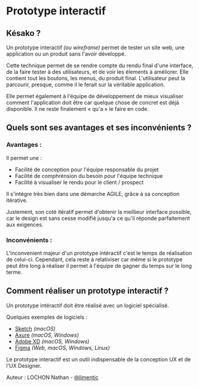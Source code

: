 # Prototype interactif

## Késako ?
Un prototype interactif *(ou wireframe)* permet de tester un site web, une application ou un produit sans l'avoir développé.

Cette technique permet de se rendre compte du rendu final d'une interface, de la faire tester à des utilisateurs, et de voir les élements à améliorer. 
Elle contient tout les boutons, les menus, du produit final. 
L'utilisateur peut la parcourir, presque, comme il le ferait sur la véritable application.

Elle permet également à l'équipe de développement de mieux visualiser comment l'application doit être car quelque chose de concret est déjà disponible.
Il ne reste finalement « qu'a » le faire en code.

## Quels sont ses avantages et ses inconvénients ?
### Avantages :
Il permet une : 
- Facilité de conception pour l'équipe responsable du projet
- Facilité de comphrénsion du besoin pour l'équipe technique
- Facilité à visualiser le rendu pour le client / prospect

Il s'intégre très bien dans une démarche AGILE, grâce à sa conception itérative.

Justement, son coté itératif permet d'obtenir la meillieur interface possible, car le design est sans cesse modifié jusqu'a ce qu'il réponde parfaitement aux exigences.

### Inconvénients :
L'inconvenient majeur d'un prototype intéractif c'est le temps de réalisation de celui-ci.
Cependant, cela reste à relativiser car même si le prototype peut être long à réaliser il permet à l'équipe de gagner du temps sur le long terme.

## Comment réaliser un prototype interactif ?
Un prototype intéractif doit être réalisé avec un logiciel spécialisé.

Quelques exemples de logiciels :
- [Sketch](https://www.sketch.com/) *(macOS)*
- [Axure](https://www.axure.com/) *(macOS, Windows)*
- [Adobe XD](https://www.adobe.com/fr/products/xd.html) *(macOS, Windows)*
- [Figma](https://www.figma.com/) *(Web, macOS, Windows, Linux)*

Le prototype interactif est un outil indispensable de la conception UX et de l'UX Designer.

Auteur : LOCHON Nathan - [@limentic](https://github.com/limentic)